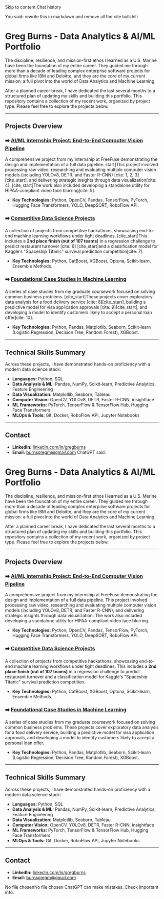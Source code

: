 Skip to content
Chat history

You said:
rewrite this in markdown and remove all the cite bullshit:

# Greg Burns - Data Analytics & AI/ML Portfolio

The discipline, resilience, and mission-first ethos I learned as a U.S. Marine have been the foundation of my entire career. They guided me through more than a decade of leading complex enterprise software projects for global firms like IBM and Deloitte, and they are the core of my current mission: a full pivot into the world of Data Analytics and Machine Learning.

After a planned career break, I have dedicated the last several months to a structured plan of updating my skills and building this portfolio. This repository contains a collection of my recent work, organized by project type. Please feel free to explore the projects below.

---

## Projects Overview

### ➡️ [AI/ML Internship Project: End-to-End Computer Vision Pipeline](FreeFuse_Project/)

A comprehensive project from my internship at FreeFuse demonstrating the design and implementation of a full data pipeline. start]This project involved processing raw video, researching and evaluating multiple computer vision models (including YOLOv8, DETR, and Faster R-CNN) [cite: 1, 2, 3][cite_start], and delivering strategic insights through data visualization[cite: 4]. [cite_start]The work also included developing a standalone utility for HIPAA-compliant video face blurring[cite: 5].

* **Key Technologies:** Python, OpenCV, Pandas, TensorFlow, PyTorch, Hugging Face Transformers, YOLO, DeepSORT, RoboFlow API.

### ➡️ [Competitive Data Science Projects](hackathons/)

A collection of projects from competitive hackathons, showcasing end-to-end machine learning workflows under tight deadlines. [cite_start]This includes a **2nd place finish (out of 107 teams)** in a regression challenge to predict restaurant turnover [cite: 6] [cite_start]and a classification model for Kaggle's "Spaceship Titanic" survival prediction competition[cite: 7].

* **Key Technologies:** Python, CatBoost, XGBoost, Optuna, Scikit-learn, Ensemble Methods.

### ➡️ [Foundational Case Studies in Machine Learning](AI_ML_projects/)

A series of case studies from my graduate coursework focused on solving common business problems. [cite_start]These projects cover exploratory data analysis for a food delivery service [cite: 8][cite_start], building a predictive model for visa application approvals [cite: 9][cite_start], and developing a model to identify customers likely to accept a personal loan offer[cite: 10].

* **Key Technologies:** Python, Pandas, Matplotlib, Seaborn, Scikit-learn (Logistic Regression, Decision Tree, Random Forest), XGBoost.

---

## Technical Skills Summary

Across these projects, I have demonstrated hands-on proficiency with a modern data science stack:

* **Languages:** Python, SQL
* **Data Analysis & ML:** Pandas, NumPy, Scikit-learn, Predictive Analytics, Feature Engineering
* **Data Visualization:** Matplotlib, Seaborn, Tableau
* **Computer Vision:** OpenCV, YOLOv8, DETR, Faster R-CNN, insightface
* **ML Frameworks:** PyTorch, TensorFlow & TensorFlow Hub, Hugging Face Transformers
* **MLOps & Tools:** Git, Docker, RoboFlow API, Jupyter Notebooks

---

## Contact

* **LinkedIn:** [linkedin.com/in/gregburns](https://www.linkedin.com/in/gregburns)
* **Email:** burnsgregm@gmail.com
ChatGPT said:
# Greg Burns - Data Analytics & AI/ML Portfolio

The discipline, resilience, and mission-first ethos I learned as a U.S. Marine have been the foundation of my entire career. They guided me through more than a decade of leading complex enterprise software projects for global firms like IBM and Deloitte, and they are the core of my current mission: a full pivot into the world of Data Analytics and Machine Learning.

After a planned career break, I have dedicated the last several months to a structured plan of updating my skills and building this portfolio. This repository contains a collection of my recent work, organized by project type. Please feel free to explore the projects below.

---

## Projects Overview

### ➡️ [AI/ML Internship Project: End-to-End Computer Vision Pipeline](FreeFuse_Project/)
A comprehensive project from my internship at FreeFuse demonstrating the design and implementation of a full data pipeline. This project involved processing raw video, researching and evaluating multiple computer vision models (including YOLOv8, DETR, and Faster R-CNN), and delivering strategic insights through data visualization. The work also included developing a standalone utility for HIPAA-compliant video face blurring.

* **Key Technologies:** Python, OpenCV, Pandas, TensorFlow, PyTorch, Hugging Face Transformers, YOLO, DeepSORT, RoboFlow API.

### ➡️ [Competitive Data Science Projects](hackathons/)
A collection of projects from competitive hackathons, showcasing end-to-end machine learning workflows under tight deadlines. This includes a **2nd place finish (out of 107 teams)** in a regression challenge to predict restaurant turnover and a classification model for Kaggle's "Spaceship Titanic" survival prediction competition.

* **Key Technologies:** Python, CatBoost, XGBoost, Optuna, Scikit-learn, Ensemble Methods.

### ➡️ [Foundational Case Studies in Machine Learning](AI_ML_projects/)
A series of case studies from my graduate coursework focused on solving common business problems. These projects cover exploratory data analysis for a food delivery service, building a predictive model for visa application approvals, and developing a model to identify customers likely to accept a personal loan offer.

* **Key Technologies:** Python, Pandas, Matplotlib, Seaborn, Scikit-learn (Logistic Regression, Decision Tree, Random Forest), XGBoost.

---

## Technical Skills Summary

Across these projects, I have demonstrated hands-on proficiency with a modern data science stack:

* **Languages:** Python, SQL
* **Data Analysis & ML:** Pandas, NumPy, Scikit-learn, Predictive Analytics, Feature Engineering
* **Data Visualization:** Matplotlib, Seaborn, Tableau
* **Computer Vision:** OpenCV, YOLOv8, DETR, Faster R-CNN, insightface
* **ML Frameworks:** PyTorch, TensorFlow & TensorFlow Hub, Hugging Face Transformers
* **MLOps & Tools:** Git, Docker, RoboFlow API, Jupyter Notebooks

---

## Contact

* **LinkedIn:** [linkedin.com/in/gregburns](https://www.linkedin.com/in/gregburns)
* **Email:** burnsgregm@gmail.com

No file chosenNo file chosen
ChatGPT can make mistakes. Check important info.
